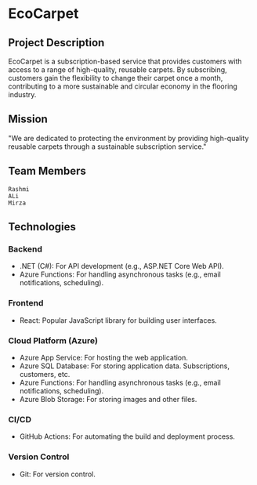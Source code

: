 # EcoCarpet

## Project Description

EcoCarpet is a subscription-based service that provides customers with access to a range of high-quality,
reusable carpets. By subscribing, customers gain the flexibility to change their carpet once a month,
contributing to a more sustainable and circular economy in the flooring industry.

## Mission

"We are dedicated to protecting the environment by providing high-quality reusable carpets through 
a sustainable subscription service."

## Team Members
	
	Rashmi
	ALi
	Mirza

## Technologies

### Backend

- .NET (C#): For API development (e.g., ASP.NET Core Web API).
- Azure Functions: For handling asynchronous tasks (e.g., email notifications, scheduling).

### Frontend

- React: Popular JavaScript library for building user interfaces.

### Cloud Platform (Azure)

- Azure App Service: For hosting the web application.
- Azure SQL Database: For storing application data. Subscriptions, customers, etc.
- Azure Functions: For handling asynchronous tasks (e.g., email notifications, scheduling).
- Azure Blob Storage: For storing images and other files.

### CI/CD

- GitHub Actions: For automating the build and deployment process.

### Version Control

- Git: For version control.
 